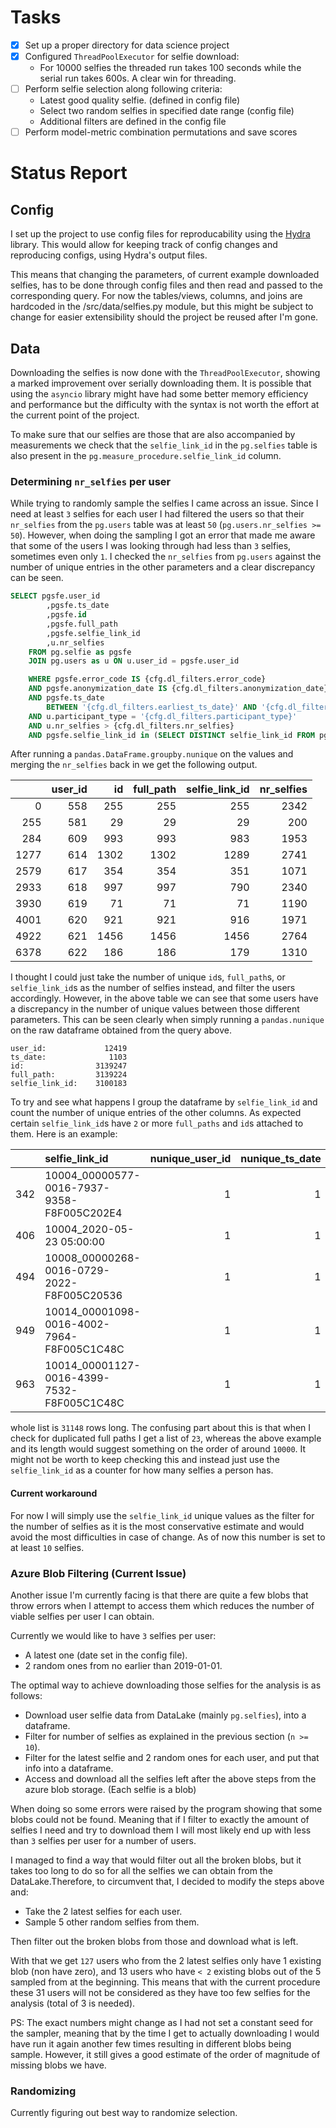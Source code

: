 # Tasks

- [x] Set up a proper directory for data science project
- [x] Configured `ThreadPoolExecutor` for selfie download:
  - For 10000 selfies the threaded run takes 100 seconds while the serial run takes 600s. A clear win for threading.
- [ ] Perform selfie selection along following criteria:
  - Latest good quality selfie. (defined in config file)
  - Select two random selfies in specified date range (config file)
  - Additional filters are defined in the config file
- [ ] Perform model-metric combination permutations and save scores

# Status Report

## Config

I set up the project to use config files for reproducability using the [Hydra](https://hydra.cc/) library. This would allow for keeping track of config changes and reproducing configs, using Hydra's output files.

This means that changing the parameters, of current example downloaded selfies, has to be done through config files and then read and passed to the corresponding query. For now the tables/views, columns, and joins are hardcoded in the /src/data/selfies.py module, but this might be subject to change for easier extensibility should the project be reused after I'm gone.

## Data

Downloading the selfies is now done with the `ThreadPoolExecutor`, showing a marked improvement over serially downloading them. It is possible that using the `asyncio` library might have had some better memory efficiency and performance but the difficulty with the syntax is not worth the effort at the current point of the project.

To make sure that our selfies are those that are also accompanied by measurements we check that the `selfie_link_id` in the `pg.selfies` table is also present in the `pg.measure_procedure.selfie_link_id` column.

### Determining `nr_selfies` per user

While trying to randomly sample the selfies I came across an issue. Since I need at least `3` selfies for each user I had filtered the users so that their `nr_selfies` from the `pg.users` table was at least `50` (`pg.users.nr_selfies >= 50`). However, when doing the sampling I got an error that made me aware that some of the users I was looking through had less than `3` selfies, sometimes even only `1`. I checked the `nr_selfies` from `pg.users` against the number of unique entries in the other parameters and a clear discrepancy can be seen.

```SQL
SELECT pgsfe.user_id
        ,pgsfe.ts_date
        ,pgsfe.id
        ,pgsfe.full_path
        ,pgsfe.selfie_link_id
        ,u.nr_selfies
    FROM pg.selfie as pgsfe
    JOIN pg.users as u ON u.user_id = pgsfe.user_id

    WHERE pgsfe.error_code IS {cfg.dl_filters.error_code} 
    AND pgsfe.anonymization_date IS {cfg.dl_filters.anonymization_date}
    AND pgsfe.ts_date 
        BETWEEN '{cfg.dl_filters.earliest_ts_date}' AND '{cfg.dl_filters.latest_ts_date}'
    AND u.participant_type = '{cfg.dl_filters.participant_type}'
    AND u.nr_selfies > {cfg.dl_filters.nr_selfies}
    AND pgsfe.selfie_link_id in (SELECT DISTINCT selfie_link_id FROM pg.measure_procedure)

```

After running a `pandas.DataFrame.groupby.nunique` on the values and merging the `nr_selfies` back in we get the following output.

|      |   user_id |   id |   full_path |   selfie_link_id |   nr_selfies |
|-----:|----------:|-----:|------------:|-----------------:|-------------:|
|    0 |       558 |  255 |         255 |              255 |         2342 |
|  255 |       581 |   29 |          29 |               29 |          200 |
|  284 |       609 |  993 |         993 |              983 |         1953 |
| 1277 |       614 | 1302 |        1302 |             1289 |         2741 |
| 2579 |       617 |  354 |         354 |              351 |         1071 |
| 2933 |       618 |  997 |         997 |              790 |         2340 |
| 3930 |       619 |   71 |          71 |               71 |         1190 |
| 4001 |       620 |  921 |         921 |              916 |         1971 |
| 4922 |       621 | 1456 |        1456 |             1456 |         2764 |
| 6378 |       622 |  186 |         186 |              179 |         1310 |

I thought I could just take the number of unique `id`s, `full_path`s, or `selfie_link_id`s as the number of selfies instead, and filter the users accordingly. However, in the above table we can see that some users have a discrepancy in the number of unique values between those different parameters. This can be seen clearly when simply running a `pandas.nunique` on the raw dataframe obtained from the query above.

```text
user_id:             12419
ts_date:              1103
id:                3139247
full_path:         3139224
selfie_link_id:    3100183
```

To try and see what happens I group the dataframe by `selfie_link_id` and count the number of unique entries of the other columns. As expected certain `selfie_link_id`s have `2` or more `full_paths` and `id`s attached to them. Here is an example:

|     | selfie_link_id                             |   nunique_user_id |   nunique_ts_date |   nunique_id |   nunique_full_path |
|----:|:-------------------------------------------|----------:|----------:|-----:|------------:|
| 342 | 10004_00000577-0016-7937-9358-F8F005C202E4 |         1 |         1 |    2 |           2 |
| 406 | 10004_2020-05-23 05:00:00                  |         1 |         1 |    2 |           2 |
| 494 | 10008_00000268-0016-0729-2022-F8F005C20536 |         1 |         1 |    2 |           2 |
| 949 | 10014_00001098-0016-4002-7964-F8F005C1C48C |         1 |         1 |    2 |           2 |
| 963 | 10014_00001127-0016-4399-7532-F8F005C1C48C |         1 |         1 |    2 |           2 |

whole list is `31148` rows long. The confusing part about this is that when I check for duplicated full paths I get a list of `23`, whereas the above example and its length would suggest something on the order of around `10000`. It might not be worth to keep checking this and instead just use the `selfie_link_id` as a counter for how many selfies a person has.

#### Current workaround

For now I will simply use the `selfie_link_id` unique values as the filter for the number of selfies as it is the most conservative estimate and would avoid the most difficulties in case of change. As of now this number is set to at least `10` selfies.

### Azure Blob Filtering (Current Issue)

Another issue I'm currently facing is that there are quite a few blobs that throw errors when I attempt to access them which reduces the number of viable selfies per user I can obtain. 

Currently we would like to have `3` selfies per user:
- A latest one (date set in the config file).
- 2 random ones from no earlier than 2019-01-01.

The optimal way to achieve downloading those selfies for the analysis is as follows:
- Download user selfie data from DataLake (mainly `pg.selfies`), into a dataframe.
- Filter for number of selfies as explained in the previous section (`n >= 10`).
- Filter for the latest selfie and 2 random ones for each user, and put that info into a dataframe.
- Access and download all the selfies left after the above steps from the azure blob storage. (Each selfie is a blob)

When doing so some errors were raised by the program showing that some blobs could not be found. Meaning that if I filter to exactly the amount of selfies I need and try to download them I will most likely end up with less than `3` selfies per user for a number of users.

I managed to find a way that would filter out all the broken blobs, but it takes too long to do so for all the selfies we can obtain from the DataLake.Therefore, to circumvent that, I decided to modify the steps above and:
- Take the 2 latest selfies for each user.
- Sample 5 other random selfies from them.

Then filter out the broken blobs from those and download what is left.

With that we get `127` users who from the 2 latest selfies only have 1 existing blob (non have zero), and 13 users who have `< 2` existing blobs out of the 5 sampled from at the beginning. This means that with the current procedure these 31 users will not be considered as they have too few selfies for the analysis (total of 3 is needed).

PS: The exact numbers might change as I had not set a constant seed for the sampler, meaning that by the time I get to actually downloading I would have run it again another few times resulting in different blobs being sample. However, it still gives a good estimate of the order of magnitude of missing blobs we have.

### Randomizing

Currently figuring out best way to randomize selection.
